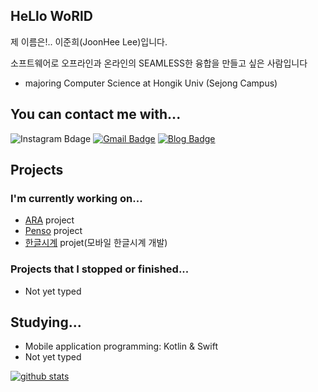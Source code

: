 ## HeLlo WoRlD
제 이름은!.. 이준희(JoonHee Lee)입니다.

소프트웨어로 오프라인과 온라인의 SEAMLESS한 융합을 만들고 싶은 사람입니다


- majoring Computer Science at Hongik Univ (Sejong Campus)

## You can contact me with...
![Instagram Bdage](https://img.shields.io/badge/instagram-e4405f?style=flat-square&logo=instagram&logoColor=white&link=https://www.instagram.com/js_develop/)
[![Gmail Badge](https://img.shields.io/badge/-Gmail-d14836?style=flat-square&logo=Gmail&logoColor=white&link=mailto:hanchaa@gmail.com)](mailto:neo81389@gmail.com)
[![Blog Badge](https://img.shields.io/badge/Blog-black?style=falt-suqre&logo=github&logoColor=white&link=https://github.io/hanchaa)](https://joonlee.notion.site/JoonLee-Studio-dab0807295ad4a47802561c3b5bf4ad7)

## Projects
###  I'm currently working on...
- [ARA](https://github.com/ARA-developer/ARA) project
- [Penso](https://github.com/PensoTeam) project
- [한글시계](https://hangulclock.today/#/) projet(모바일 한글시계 개발)

### Projects that I stopped or finished...
- Not yet typed


## Studying...
- Mobile application programming: Kotlin & Swift
- Not yet typed


[![github stats](https://github-readme-stats.vercel.app/api?username=JoonLee-K&show_icons=true)](https://github.com/JoonLee-K/)


<!--
**JoonLee-K/JoonLee-K** is a ✨ _special_ ✨ repository because its `README.md` (this file) appears on your GitHub profile.

Here are some ideas to get you started:

- 🔭 I’m currently working on ...
- 🌱 I’m currently learning ...
- 👯 I’m looking to collaborate on ...
- 🤔 I’m looking for help with ...
- 💬 Ask me about ...
- 📫 How to reach me: ...
- 😄 Pronouns: ...
- ⚡ Fun fact: ...
-->
